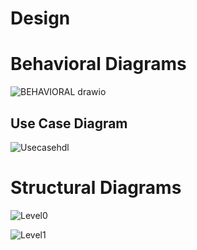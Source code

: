 # Design
# Behavioral Diagrams
![BEHAVIORAL drawio](https://user-images.githubusercontent.com/98818008/153155426-8a2145fa-92b3-42d1-8cb8-eecb773d4c8e.png)


## Use Case Diagram
![Usecasehdl](https://user-images.githubusercontent.com/98818008/152685792-53f09adf-7fef-4555-ac10-f87d8caa0675.png)

# Structural Diagrams
![Level0](https://user-images.githubusercontent.com/98818008/152685952-bb8526f5-a2ff-418a-b4ab-42c5fa70eece.png)


![Level1](https://user-images.githubusercontent.com/98818008/152685965-7a0a106e-5ab4-4a67-9fc5-2769780cb9b4.png)



